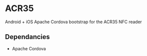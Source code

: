 # ACR35
Android + iOS Apache Cordova bootstrap for the ACR35 NFC reader

## Dependancies

* Apache Cordova
